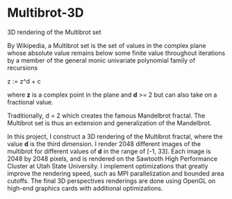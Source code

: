 Multibrot-3D
============

3D rendering of the Multibrot set

By Wikipedia, a Multibrot set is the set of values in the complex plane whose absolute value remains below some finite value throughout iterations by a member of the general monic univariate polynomial family of recursions

z := z^d + c

where **z** is a complex point in the plane and **d** >= 2 but can also take on a fractional value.

Traditionally, d = 2 which creates the famous Mandelbrot fractal. The Multibrot set is thus an extension and generalization of the Mandelbrot. 

In this project, I construct a 3D rendering of the Multibrot fractal, where the value **d** is the third dimension. I render 2048 different images of the multibrot for different values of **d** in the range of [-1, 33]. Each image is 2048 by 2048 pixels, and is rendered on the Sawtooth High Performance Cluster at Utah State University. I implement optimizations that greatly improve the rendering speed, such as MPI parallelization and bounded area cutoffs. The final 3D perspectives renderings are done using OpenGL on high-end graphics cards with additional optimizations.
